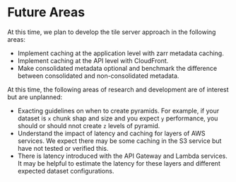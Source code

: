 # Future Areas

At this time, we plan to develop the tile server approach in the following areas:

* Implement caching at the application level with zarr metadata caching.
* Implement caching at the API level with CloudFront.
* Make consolidated metadata optional and benchmark the difference between consolidated and non-consolidated metadata.

At this time, the following areas of research and development are of interest but are unplanned:

* Exacting guidelines on when to create pyramids. For example, if your dataset is `x` chunk shap and size and you expect `y` performance, you should or should nnot create `z` levels of pyramid.
* Understand the impact of latency and caching for layers of AWS services. We expect there may be some caching in the S3 service but have not tested or verified this.
* There is latency introduced with the API Gateway and Lambda services. It may be helpful to estimate the latency for these layers and different expected dataset configurations.
